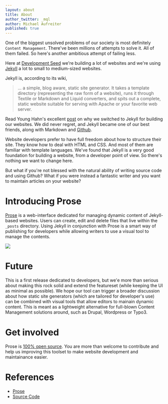 ```yaml
---
layout: about
title: About
author_twitter: _mql
author: Michael Aufreiter
published: true
---
```


One of the biggest unsolved problems of our society is most definitely `Content Management`. There've been millions of attempts to solve it. All of them failed. So here's another ambitious attempt of failing less.

Here at [Development Seed](http://developmentseed.org) we're building a lot of websites and we're using [Jekyll](http://jekyllrb.com/) a lot to small to medium-sized websites.

Jekyll is, according to its wiki,

> … a simple, blog aware, static site generator. It takes a template directory (representing the raw form of a website), runs it through Textile or Markdown and Liquid converters, and spits out a complete, static website suitable for serving with Apache or your favorite web server.

Read Young Hahn's excellent [post](http://developmentseed.org/blog/2011/09/09/jekyll-github-pages/) on why we switched to Jekyll for building our websites. We did never regret, and Jekyll became one of our best friends, along with Markdown and [Github](http://github.com).

Website developers prefer to have full freedom about how to structure their site. They know how to deal with HTML and CSS. And most of them are familiar with template languages. We've found that Jekyll is a very good foundation for building a website, from a developer point of view. So there's nothing we want to change here.

But what if you're not blessed with the natural ability of writing source code and using Github? What if you were instead a fantastic writer and you want to maintain articles on your website?


# Introducing Prose

[Prose](http://prose.io) is a web-interface dedicated for managing dynamic content of Jekyll-based websites. Users can create, edit and delete files that live within the `_posts` directory. Using Jekyll in conjunction with Prose is a smart way of publishing for developers while allowing writers to use a visual tool to manage the contents.

![](http://f.cl.ly/items/2b1x3N2j2v1T0M3M291H/Screen%20Shot%202012-06-12%20at%203.10.19%20PM.png)


# Future

This is a first release dedicated to developers, but we'e more than serious about making this rock solid and extend the featureset (while keeping the UI as minimal as possible). We hope our tool can trigger a broader discussion about how static site generators (which are tailored for developer's use) can be combined with visual tools that allow editors to mainain dynamic content. This is meant as a lightweight alternative for full-blown Content Management solutions around, such as Drupal, Wordpress or Typo3. 


# Get involved

Prose is [100% open source](http://). You are more than welcome to contribute and help us improving this toolset to make website development and maintainance easier.


# References

- [Prose](http://prose.github.com/prose)
- [Source Code](http://github.com/prose)
